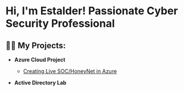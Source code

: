 <h1>Hi, I'm Estalder! Passionate Cyber Security Professional </h1>

<h2>👨‍💻 My Projects:</h2>

- <b>Azure Cloud Project</b>
  - [Creating Live SOC/HoneyNet in Azure](https://github.com/eavi12/AzureSOCLab)

- <b>Active Directory Lab</b>

